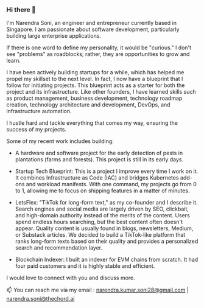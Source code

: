 ### Hi there 👋

<!--
**narendracode/narendracode** is a ✨ _special_ ✨ repository because its `README.md` (this file) appears on your GitHub profile.
-->

I'm Narendra Soni, an engineer and entrepreneur currently based in Singapore. I am passionate about software development, particularly building large enterprise applications.

If there is one word to define my personality, it would be "curious." I don't see "problems" as roadblocks; rather, they are opportunities to grow and learn.

I have been actively building startups for a while, which has helped me propel my skillset to the next level. In fact, I now have a blueprint that I follow for initiating projects. This blueprint acts as a starter for both the project and its infrastructure. Like other founders, I have learned skills such as product management, business development, technology roadmap creation, technology architecture and development, DevOps, and infrastructure automation.

I hustle hard and tackle everything that comes my way, ensuring the success of my projects.

Some of my recent work includes building:

- A hardware and software project for the early detection of pests in plantations (farms and forests). This project is still in its early days.

- Startup Tech Blueprint: This is a project I improve every time I work on it. It combines Infrastructure as Code (IAC) and bridges Kubernetes add-ons and workload manifests. With one command, my projects go from 0 to 1, allowing me to focus on shipping features in a matter of minutes.

- LetsFlex: "TikTok for long-form text," as my co-founder and I describe it. Search engines and social media are largely driven by SEO, clickbait, and high-domain authority instead of the merits of the content. Users spend endless hours searching, but the best content often doesn't appear. Quality content is usually found in blogs, newsletters, Medium, or Substack articles. We decided to build a TikTok-like platform that ranks long-form texts based on their quality and provides a personalized search and recommendation layer.

- Blockchain Indexer: I built an indexer for EVM chains from scratch. It had four paid customers and it is highly stable and efficient.

I would love to connect with you and discuss more.

📫 You can reach me via my email : narendra.kumar.soni28@gmail.com | narendra.soni@thechord.ai
